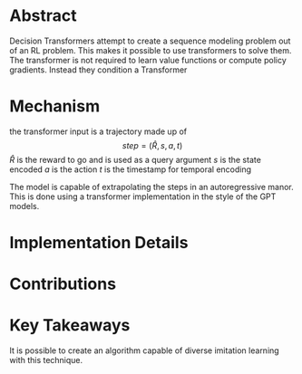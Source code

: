 # Abstract
Decision Transformers attempt to create a sequence modeling problem out of an RL problem. This makes it possible to use transformers to solve them. The transformer is not required to learn value functions or compute policy gradients. Instead they condition a Transformer

# Mechanism
the transformer input is a trajectory made up of $$step=(\hat{R}, s,a,t)$$
$\hat{R}$ is the reward to go and is used as a query argument
$s$ is the state encoded
$a$ is the action
$t$ is the timestamp for temporal encoding

The model is capable of extrapolating the steps in an autoregressive manor. This is done using a transformer implementation in the style of the GPT models.


# Implementation Details

# Contributions

# Key Takeaways
It is possible to create an algorithm capable of diverse imitation learning with this technique. 